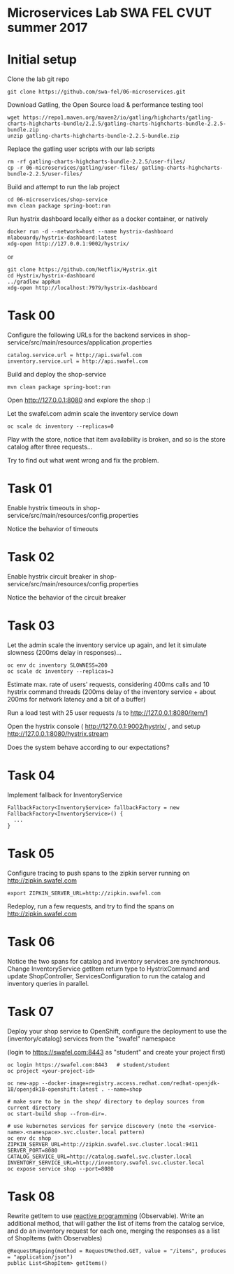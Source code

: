 # Microservices Lab SWA FEL CVUT summer 2017

# Initial setup

Clone the lab git repo

```
git clone https://github.com/swa-fel/06-microservices.git
```

Download Gatling, the Open Source load & performance testing tool

```
wget https://repo1.maven.org/maven2/io/gatling/highcharts/gatling-charts-highcharts-bundle/2.2.5/gatling-charts-highcharts-bundle-2.2.5-bundle.zip
unzip gatling-charts-highcharts-bundle-2.2.5-bundle.zip
```

Replace the gatling user scripts with our lab scripts

```
rm -rf gatling-charts-highcharts-bundle-2.2.5/user-files/
cp -r 06-microservices/gatling/user-files/ gatling-charts-highcharts-bundle-2.2.5/user-files/
```

Build and attempt to run the lab project

```
cd 06-microservices/shop-service
mvn clean package spring-boot:run
```


Run hystrix dashboard locally either as a docker container, or natively

```
docker run -d --network=host --name hystrix-dashboard mlabouardy/hystrix-dashboard:latest
xdg-open http://127.0.0.1:9002/hystrix/
```

or

```
git clone https://github.com/Netflix/Hystrix.git
cd Hystrix/hystrix-dashboard
../gradlew appRun
xdg-open http://localhost:7979/hystrix-dashboard
```

# Task 00

Configure the following URLs for the backend services in shop-service/src/main/resources/application.properties

```
catalog.service.url = http://api.swafel.com
inventory.service.url = http://api.swafel.com
```

Build and deploy the shop-service

```
mvn clean package spring-boot:run
```

Open http://127.0.0.1:8080 and explore the shop :)

Let the swafel.com admin scale the inventory service down

```
oc scale dc inventory --replicas=0
```

Play with the store, notice that item availability is broken, and so is the store catalog after three requests... 


Try to find out what went wrong and fix the problem.


# Task 01

Enable hystrix timeouts in shop-service/src/main/resources/config.properties

Notice the behavior of timeouts

# Task 02

Enable hystrix circuit breaker in shop-service/src/main/resources/config.properties

Notice the behavior of the circuit breaker

# Task 03

Let the admin scale the inventory service up again, and let it simulate slowness (200ms delay in responses)...

```
oc env dc inventory SLOWNESS=200
oc scale dc inventory --replicas=3
```

Estimate max. rate of users' requests, considering 400ms calls and 10 hystrix command threads (200ms delay of the inventory service + about 200ms for network latency and a bit of a buffer)

Run a load test with 25 user requests /s to http://127.0.0.1:8080/item/1

Open the hystrix console ( http://127.0.0.1:9002/hystrix/ , and setup http://127.0.0.1:8080/hystrix.stream 

Does the system behave according to our expectations?

# Task 04

Implement fallback for InventoryService

```
FallbackFactory<InventoryService> fallbackFactory = new FallbackFactory<InventoryService>() {
  ...
}
```

# Task 05

Configure tracing to push spans to the zipkin server running on http://zipkin.swafel.com

```
export ZIPKIN_SERVER_URL=http://zipkin.swafel.com
```

Redeploy, run a few requests, and try to find the spans on http://zipkin.swafel.com

# Task 06

Notice the two spans for catalog and inventory services are synchronous. Change InventoryService getItem return type to HystrixCommand and update ShopController, ServicesConfiguration to run the catalog and inventory queries in parallel.

# Task 07

Deploy your shop service to OpenShift, configure the deployment to use the (inventory/catalog) services from the "swafel" namespace

(login to https://swafel.com:8443 as "student" and create your project first)

```
oc login https://swafel.com:8443   # student/student
oc project <your-project-id>

oc new-app --docker-image=registry.access.redhat.com/redhat-openjdk-18/openjdk18-openshift:latest . --name=shop

# make sure to be in the shop/ directory to deploy sources from current directory
oc start-build shop --from-dir=.

# use kubernetes services for service discovery (note the <service-name>.<namespace>.svc.cluster.local pattern)
oc env dc shop ZIPKIN_SERVER_URL=http://zipkin.swafel.svc.cluster.local:9411 SERVER_PORT=8080 CATALOG_SERVICE_URL=http://catalog.swafel.svc.cluster.local INVENTORY_SERVICE_URL=http://inventory.swafel.svc.cluster.local
oc expose service shop --port=8080
```

# Task 08
 
Rewrite getItem to use [reactive programming](http://reactivex.io/) (Observable). Write an additional method, that will gather the list of items from the catalog service, and do an inventory request for each one, merging the responses
 as a list of ShopItems (with Observables)

```
@RequestMapping(method = RequestMethod.GET, value = "/items", produces = "application/json")
public List<ShopItem> getItems()
```

